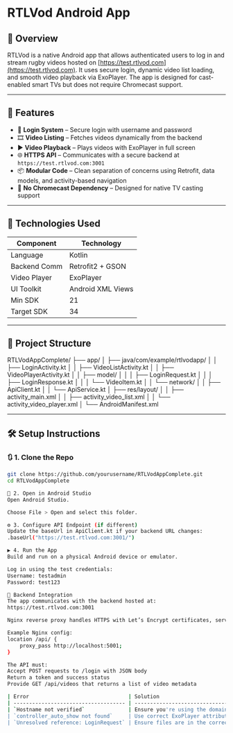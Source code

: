 # RTLVod Android App

## 📱 Overview

RTLVod is a native Android app that allows authenticated users to log in and stream rugby videos hosted on [https://test.rtlvod.com](https://test.rtlvod.com). It uses secure login, dynamic video list loading, and smooth video playback via ExoPlayer. The app is designed for cast-enabled smart TVs but does not require Chromecast support.

---

## 🎯 Features

- 🔐 **Login System** – Secure login with username and password
- 🎞️ **Video Listing** – Fetches videos dynamically from the backend
- ▶️ **Video Playback** – Plays videos with ExoPlayer in full screen
- 🌐 **HTTPS API** – Communicates with a secure backend at `https://test.rtlvod.com:3001`
- 📦 **Modular Code** – Clean separation of concerns using Retrofit, data models, and activity-based navigation
- 🚫 **No Chromecast Dependency** – Designed for native TV casting support

---

## 🔧 Technologies Used

| Component     | Technology         |
|---------------|--------------------|
| Language      | Kotlin             |
| Backend Comm  | Retrofit2 + GSON   |
| Video Player  | ExoPlayer          |
| UI Toolkit    | Android XML Views  |
| Min SDK       | 21                 |
| Target SDK    | 34                 |

---

## 📂 Project Structure

RTLVodAppComplete/
├── app/
│ ├── java/com/example/rtlvodapp/
│ │ ├── LoginActivity.kt
│ │ ├── VideoListActivity.kt
│ │ ├── VideoPlayerActivity.kt
│ │ ├── model/
│ │ │ ├── LoginRequest.kt
│ │ │ ├── LoginResponse.kt
│ │ │ └── VideoItem.kt
│ │ └── network/
│ │ ├── ApiClient.kt
│ │ └── ApiService.kt
│ ├── res/layout/
│ │ ├── activity_main.xml
│ │ ├── activity_video_list.xml
│ │ └── activity_video_player.xml
│ └── AndroidManifest.xml


---

## 🛠️ Setup Instructions

### 🔃 1. Clone the Repo

```bash
git clone https://github.com/yourusername/RTLVodAppComplete.git
cd RTLVodAppComplete

🧰 2. Open in Android Studio
Open Android Studio.

Choose File > Open and select this folder.

⚙️ 3. Configure API Endpoint (if different)
Update the baseUrl in ApiClient.kt if your backend URL changes:
.baseUrl("https://test.rtlvod.com:3001/")

▶️ 4. Run the App
Build and run on a physical Android device or emulator.

Log in using the test credentials:
Username: testadmin
Password: test123

🧱 Backend Integration
The app communicates with the backend hosted at:
https://test.rtlvod.com:3001

Nginx reverse proxy handles HTTPS with Let’s Encrypt certificates, serving both frontend and API.

Example Nginx config:
location /api/ {
    proxy_pass http://localhost:5001;
}

The API must:
Accept POST requests to /login with JSON body
Return a token and success status
Provide GET /api/videos that returns a list of video metadata

| Error                                | Solution                                                        |
| ------------------------------------ | --------------------------------------------------------------- |
| `Hostname not verified`              | Ensure you're using the domain (`test.rtlvod.com`) not raw IP.  |
| `controller_auto_show not found`     | Use correct ExoPlayer attributes and exclude unsupported ones.  |
| `Unresolved reference: LoginRequest` | Ensure files are in the correct `model` and `network` packages. |
